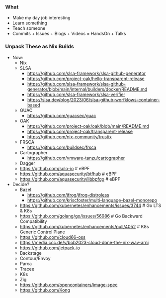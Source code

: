 ### What
- Make my day job interesting
- Learn something
- Teach someone
- Commits + Issues + Blogs + Videos = HandsOn + Talks

### Unpack These as Nix Builds
- Now:
  - Nix
  - SLSA
    - https://github.com/slsa-framework/slsa-github-generator
    - https://github.com/project-oak/hello-transparent-release
    - https://github.com/slsa-framework/slsa-github-generator/blob/main/internal/builders/docker/README.md
    - https://github.com/slsa-framework/slsa-verifier
    - https://slsa.dev/blog/2023/06/slsa-github-worfklows-container-based
  - GUAC
    - https://github.com/guacsec/guac
  - OAK
    - https://github.com/project-oak/oak/blob/main/README.md
    - https://github.com/project-oak/transparent-release
    - https://github.com/nix-community/trustix
  - FRSCA
    - https://github.com/buildsec/frsca
  - Cartographer
    - https://github.com/vmware-tanzu/cartographer
  - Dagger
  - https://github.com/solo-io # eBPF
  - https://github.com/aquasecurity/btfhub # eBPF
  - https://github.com/aquasecurity/libbpfgo # eBPF
- Decide?
  - Bazel
    - https://github.com/jfrog/jfrog-distroless
    - https://github.com/kriscfoster/multi-language-bazel-monorepo
  - https://github.com/kubernetes/enhancements/issues/3744 # Go LTS & K8s
  - https://github.com/golang/go/issues/56986 # Go Backward Compatibility
  - https://github.com/kubernetes/enhancements/pull/4052 # K8s Generic Control Plane
  - https://github.com/cloud66-oss
  - https://media.ccc.de/v/bob2023-cloud-done-the-nix-way-arni
  - https://github.com/jetpack-io
  - Backstage
  - Contour/Envoy
  - Parca
  - Tracee
  - K8s
  - Zig
  - https://github.com/opencontainers/image-spec
  - https://github.com/Kong
